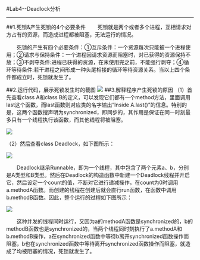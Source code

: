 #Lab4--Deadlock分析

----------

##1.死锁&产生死锁的4个必要条件
　　死锁就是两个或者多个进程，互相请求对方占有的资源，而造成进程都被阻塞，无法运行的情况。

　　死锁的产生有四个必要条件：①互斥条件：一个资源每次只能被一个进程使用；②请求与保持条件：一个进程因请求资源而阻塞时，对已获得的资源保持不放；③不剥夺条件:进程已获得的资源，在末使用完之前，不能强行剥夺；④循环等待条件:若干进程之间形成一种头尾相接的循环等待资源关系。当以上四个条件都成立时，死锁就发生了。

##2.运行代码，展示死锁发生时的截图
![](http://a1.qpic.cn/psb?/V11uwP4a2cS7Cz/Em6ysLjbEHU.9wPEY3cmjhB4eOlrZ24NeFVDtwd5.VQ!/b/dHcBAAAAAAAA&bo=9wFQAQAAAAADB4U!&rf=viewer_4)
##3.解释程序产生死锁的原因
（1）首先查看class A和class B的定义，可以发现它们都有一个method方法，里面调用last这个函数，而last函数则对应类的名字输出“Inside A.last()”的信息。特别的是，这两个函数搜声明为synchronized，即同步的，其作用是保证在同一时刻最多只有一个线程执行该函数，而其他线程将被阻塞。

![](http://a2.qpic.cn/psb?/V11uwP4a2cS7Cz/GPoHEbsgSbpG9AfxtCkGchurw.sxel3EiGwYMLb.YDk!/b/dAkBAAAAAAAA&bo=eQFXAQAAAAADBww!&rf=viewer_4)

（2）然后查看class Deadlock，如下图所示：

![](http://a2.qpic.cn/psb?/V11uwP4a2cS7Cz/8fAdXmUYfSFW5cQxc8ShDcYtCVtLnXalg8BCuF5oEng!/b/dAkBAAAAAAAA&bo=awFvAQAAAAADACE!&rf=viewer_4)

　　Deadlock继承Runnable，即为一个线程，其中包含了两个元素a、b，分别是A类型和B类型。然后在Deadlock的构造函数中新建一个Deadlock线程并开启它，然后设定一个count的值，不断对它进行递减操作，在count为0时调用a.methodA函数。而创建的线程在创建后就会直行run函数，在函数中调用b.methodB函数。因此，整个运行的过程如下图所示：

![](http://a2.qpic.cn/psb?/V11uwP4a2cS7Cz/KPJONGBn1xFpP9rLl9DrdiayUdb24bviNj0WglwoGaQ!/b/dNwAAAAAAAAA&bo=5wAlAQAAAAADAOY!&rf=viewer_4)

　　这种并发的线程同时运行，又因为a的methodA函数是synchronized的，b的methodB函数也是synchronized的，当两个线程同时刻执行了a.methodA和b.methodB操作，a在synchronized函数中等待b离开synchronized函数操作而阻塞，b也在synchronized函数中等待离开synchronized函数操作而阻塞，就造成了均被阻塞的情况，死锁就发生了。


